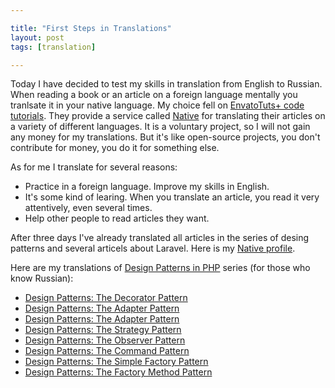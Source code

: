 ```yaml
---

title: "First Steps in Translations"
layout: post
tags: [translation]

---
```


Today I have decided to test my skills in translation from English to Russian. When reading a book or
an article on a foreign language mentally you tranlsate it in your native language. My choice fell on 
<a target="_blank" href="http://code.tutsplus.com">EnvatoTuts+ code tutorials</a>. They provide a service
called <a target="_blank" href="https://getnative.me">Native</a> for translating their
articles on a variety of different languages. It is a voluntary project, so I will not gain any money for
my translations. But it's like open-source projects, you don't contribute for money, you do it for 
something else.

As for me I translate for several reasons:

- Practice in a foreign language. Improve my skills in English.
- It's some kind of learing. When you translate an article, you read it very attentively, even several times.
- Help other people to read articles they want.

After three days I've already translated all articles in the series of desing patterns and several 
articels about Laravel. Here is my <a target="_blank" href="https://getnative.me/user/5521">Native profile</a>.

Here are my translations of <a href="http://code.tutsplus.com/series/design-patterns-in-php--cms-747" target="_blank">Design Patterns in PHP</a> series (for those who know Russian):

- <a href="http://code.tutsplus.com/ru/tutorials/design-patterns-the-decorator-pattern--cms-22641" target="_blank">Design Patterns: The Decorator Pattern</a>
- <a href="http://code.tutsplus.com/ru/tutorials/design-patterns-the-adapter-pattern--cms-22262" target="_blank">Design Patterns: The Adapter Pattern</a>
- <a href="http://code.tutsplus.com/ru/tutorials/design-patterns-the-adapter-pattern--cms-22262" target="_blank">Design Patterns: The Adapter Pattern</a>
- <a href="http://code.tutsplus.com/ru/tutorials/design-patterns-the-strategy-pattern--cms-22796" target="_blank">Design Patterns: The Strategy Pattern</a>
- <a href="http://code.tutsplus.com/ru/tutorials/design-patterns-the-observer-pattern--cms-22975" target="_blank">Design Patterns: The Observer Pattern</a>
- <a href="http://code.tutsplus.com/ru/tutorials/design-patterns-the-command-pattern--cms-22942" target="_blank">Design Patterns: The Command Pattern</a>
- <a href="http://code.tutsplus.com/ru/tutorials/design-patterns-the-simple-factory-pattern--cms-22345" target="_blank">Design Patterns: The Simple Factory Pattern</a>
- <a href="http://code.tutsplus.com/ru/tutorials/design-patterns-the-factory-method-pattern--cms-24530" target="_blank">Design Patterns: The Factory Method Pattern</a>
